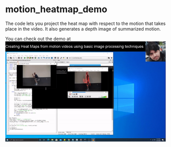 # motion_heatmap_demo
The code lets you project the heat map with respect to the motion that takes place in the video. It also generates a depth image of summarized motion. 

You can check out the demo at [![Demo](gif_demo.gif)](https://youtu.be/DWYevRzKcGE)

